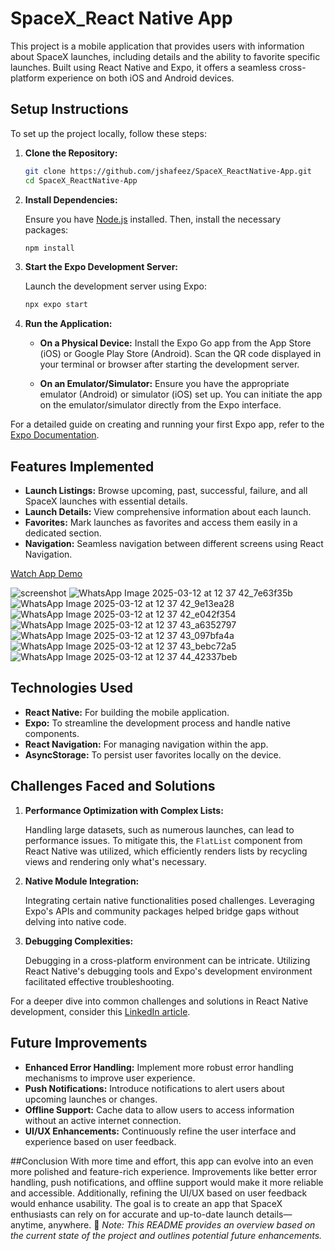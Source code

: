# SpaceX_React Native App

This project is a mobile application that provides users with information about SpaceX launches, including details and the ability to favorite specific launches. Built using React Native and Expo, it offers a seamless cross-platform experience on both iOS and Android devices.

## Setup Instructions

To set up the project locally, follow these steps:

1. **Clone the Repository:**

   ```bash
   git clone https://github.com/jshafeez/SpaceX_ReactNative-App.git
   cd SpaceX_ReactNative-App
   ```

2. **Install Dependencies:**

   Ensure you have [Node.js](https://nodejs.org/) installed. Then, install the necessary packages:

   ```bash
   npm install
   ```

3. **Start the Expo Development Server:**

   Launch the development server using Expo:

   ```bash
   npx expo start
   ```

4. **Run the Application:**

   - **On a Physical Device:** Install the Expo Go app from the App Store (iOS) or Google Play Store (Android). Scan the QR code displayed in your terminal or browser after starting the development server.

   - **On an Emulator/Simulator:** Ensure you have the appropriate emulator (Android) or simulator (iOS) set up. You can initiate the app on the emulator/simulator directly from the Expo interface.

For a detailed guide on creating and running your first Expo app, refer to the [Expo Documentation](https://docs.expo.dev/tutorial/create-your-first-app/).

## Features Implemented

- **Launch Listings:** Browse upcoming, past, successful, failure, and all SpaceX launches with essential details.
- **Launch Details:** View comprehensive information about each launch.
- **Favorites:** Mark launches as favorites and access them easily in a dedicated section.
- **Navigation:** Seamless navigation between different screens using React Navigation.


[Watch App Demo](https://github.com/user-attachments/assets/bdba6b51-f54b-43f4-94e0-2b9b182228f2)

![screenshot](https://github.com/user-attachments/assets/5d856905-735d-42fe-b9f6-c6e4e4830bb9)
![WhatsApp Image 2025-03-12 at 12 37 42_7e63f35b](https://github.com/user-attachments/assets/af882bce-fc88-4eb4-a9a8-fc69abef7edf)
![WhatsApp Image 2025-03-12 at 12 37 42_9e13ea28](https://github.com/user-attachments/assets/1a881fb1-3b28-45dd-8a7c-73a2119b95cd)
![WhatsApp Image 2025-03-12 at 12 37 42_e042f354](https://github.com/user-attachments/assets/f0e8e034-fb79-4de3-b333-0520da412f07)
![WhatsApp Image 2025-03-12 at 12 37 43_a6352797](https://github.com/user-attachments/assets/20e72b25-df4b-43c3-ad6f-fe296414a1e7)
![WhatsApp Image 2025-03-12 at 12 37 43_097bfa4a](https://github.com/user-attachments/assets/f183dd77-5169-4a4c-b1ca-04860d78bafb)
![WhatsApp Image 2025-03-12 at 12 37 43_bebc72a5](https://github.com/user-attachments/assets/9506d77b-3b72-40f4-b1c9-3dc1d29b6380)
![WhatsApp Image 2025-03-12 at 12 37 44_42337beb](https://github.com/user-attachments/assets/7654f162-1973-40e8-b311-67221143f115)

## Technologies Used

- **React Native:** For building the mobile application.
- **Expo:** To streamline the development process and handle native components.
- **React Navigation:** For managing navigation within the app.
- **AsyncStorage:** To persist user favorites locally on the device.

## Challenges Faced and Solutions

1. **Performance Optimization with Complex Lists:**

   Handling large datasets, such as numerous launches, can lead to performance issues. To mitigate this, the `FlatList` component from React Native was utilized, which efficiently renders lists by recycling views and rendering only what's necessary.

2. **Native Module Integration:**

   Integrating certain native functionalities posed challenges. Leveraging Expo's APIs and community packages helped bridge gaps without delving into native code.

3. **Debugging Complexities:**

   Debugging in a cross-platform environment can be intricate. Utilizing React Native's debugging tools and Expo's development environment facilitated effective troubleshooting.

For a deeper dive into common challenges and solutions in React Native development, consider this [LinkedIn article](https://www.linkedin.com/pulse/common-react-native-challenges-solutions-issues-how-solve-pereira-gah1f).

## Future Improvements

- **Enhanced Error Handling:** Implement more robust error handling mechanisms to improve user experience.
- **Push Notifications:** Introduce notifications to alert users about upcoming launches or changes.
- **Offline Support:** Cache data to allow users to access information without an active internet connection.
- **UI/UX Enhancements:** Continuously refine the user interface and experience based on user feedback.

##Conclusion
With more time and effort, this app can evolve into an even more polished and feature-rich experience. Improvements like better error handling, push notifications, and offline support would make it more reliable and accessible. Additionally, refining the UI/UX based on user feedback would enhance usability. The goal is to create an app that SpaceX enthusiasts can rely on for accurate and up-to-date launch details—anytime, anywhere. 🚀
*Note: This README provides an overview based on the current state of the project and outlines potential future enhancements.*

